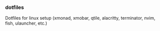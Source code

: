 ### dotfiles

Dotfiles for linux setup (xmonad, xmobar, qtile, alacritty, terminator, nvim, fish, ulauncher, etc.) 
